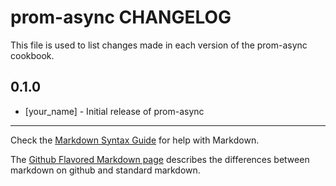 prom-async CHANGELOG
====================

This file is used to list changes made in each version of the prom-async cookbook.

0.1.0
-----
- [your_name] - Initial release of prom-async

- - -
Check the [Markdown Syntax Guide](http://daringfireball.net/projects/markdown/syntax) for help with Markdown.

The [Github Flavored Markdown page](http://github.github.com/github-flavored-markdown/) describes the differences between markdown on github and standard markdown.
